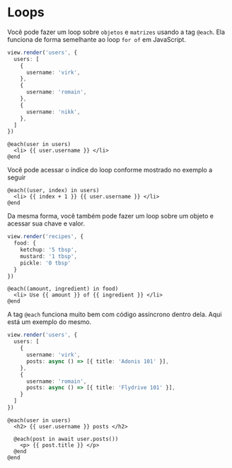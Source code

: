 # Loops

Você pode fazer um loop sobre `objetos` e `matrizes` usando a tag `@each`. Ela funciona de forma semelhante ao loop `for of` em JavaScript.

```ts
view.render('users', {
  users: [
    {
      username: 'virk',
    },
    {
      username: 'romain',
    },
    {
      username: 'nikk',
    },
  ]
})
```

```edge
@each(user in users)
  <li> {{ user.username }} </li>
@end
```

Você pode acessar o índice do loop conforme mostrado no exemplo a seguir

```edge
@each((user, index) in users)
  <li> {{ index + 1 }} {{ user.username }} </li>
@end
```

Da mesma forma, você também pode fazer um loop sobre um objeto e acessar sua chave e valor.

```ts
view.render('recipes', {
  food: {
    ketchup: '5 tbsp',
    mustard: '1 tbsp',
    pickle: '0 tbsp'
  }
})
```

```edge
@each((amount, ingredient) in food)
  <li> Use {{ amount }} of {{ ingredient }} </li>
@end
```

A tag `@each` funciona muito bem com código assíncrono dentro dela. Aqui está um exemplo do mesmo.

```ts
view.render('users', {
  users: [
    {
      username: 'virk',
      posts: async () => [{ title: 'Adonis 101' }],
    },
    {
      username: 'romain',
      posts: async () => [{ title: 'Flydrive 101' }],
    }
  ]
})
```

```edge
@each(user in users)
  <h2> {{ user.username }} posts </h2>

  @each(post in await user.posts())
    <p> {{ post.title }} </p>
  @end
@end
```
